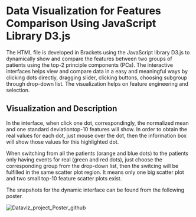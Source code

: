 # Data Visualization for Features Comparison Using JavaScript Library D3.js

The HTML file is developed in Brackets using the JavaScript library D3.js to dynamically show and compare the features between two groups of patients using the top-2 principle components (PCs). The interactive interfaces helps view and compare data in a easy and meaningful ways by clicking dots directly, dragging slider, clicking buttons, choosing subgroup through drop-down list. The visualization helps on feature engineering and selection.

## Visualization and Description

In the interface, when click one dot, correspondingly, the normalized mean and one standard deviationtop-10 features  will show. In order to obtain the real values for each dot, just mouse over the dot, then the information box will show those values for this highlighted dot.

When switching from all the patients (orange and blue dots) to the patients only having events for real (green and red dots), just choose the corresponding group from the drop-down list, then the switcing will be fulfilled in the same scatter plot region. It means only one big scatter plot and two small top-10 feature scatter plots exist.

The snapshots for the dynamic interface can be found from the following poster.

![Dataviz_project_Poster_github](https://user-images.githubusercontent.com/42804316/57790170-32f6f580-7708-11e9-9aa0-2f12f3e7a5a8.png)
